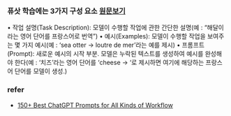 ### 퓨삿 학습에는 3가지 구성 요소 [원문보기](https://www.itworld.co.kr/t/65212/%EB%AF%B8%EB%9E%98%EA%B8%B0%EC%88%A0/283801#csidx60aa4cbc6ea058dbe10db0221b43ae1)
• 작업 설명(Task Description): 모델이 수행할 작업에 관한 간단한 설명(예 : “해달이라는 영어 단어를 프랑스어로 번역”)
• 예시(Examples): 모델이 수행할 작업을 보여주는 몇 가지 예시(예 : ‘sea otter → loutre de mer’라는 예를 제시)
• 프롬프트(Prompt): 새로운 예시의 시작 부분. 모델은 누락된 텍스트를 생성하여 예시를 완성해야 한다(예 : ‘치즈’라는 영어 단어를 ‘cheese → ‘로 제시하면 여기에 해당하는 프랑스어 단어를 모델이 생성.)

### refer 
- [150+ Best ChatGPT Prompts for All Kinds of Workflow](https://beebom.com/best-chatgpt-prompts/)
